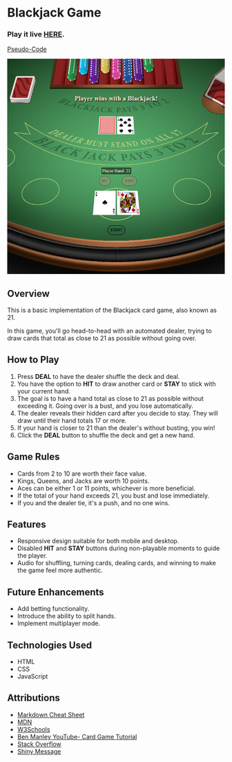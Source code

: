 # Blackjack Game


### **Play it live [HERE](https://enes-blackjack.netlify.app/).**
[Pseudo-Code](https://docs.google.com/document/d/1EgBLV1uMXWaXsLsPHfH_o8YdsbUrv5uqjnqnIx00qlA/)

![BlackJack](./assets/images/screenshot.png)


## Overview

This is a basic implementation of the Blackjack card game, also known as 21.

In this game, you'll go head-to-head with an automated dealer, trying to draw cards that total as close to 21 as possible without going over.



## How to Play

1. Press **DEAL** to have the dealer shuffle the deck and deal.
2. You have the option to **HIT** to draw another card or **STAY** to stick with your current hand.
3. The goal is to have a hand total as close to 21 as possible without exceeding it. Going over is a bust, and you lose automatically.
4. The dealer reveals their hidden card after you decide to stay. They will draw until their hand totals 17 or more.
5. If your hand is closer to 21 than the dealer's without busting, you win!
6. Click the **DEAL** button to shuffle the deck and get a new hand.



## Game Rules

- Cards from 2 to 10 are worth their face value.
- Kings, Queens, and Jacks are worth 10 points.
- Aces can be either 1 or 11 points, whichever is more beneficial.
- If the total of your hand exceeds 21, you bust and lose immediately.
- If you and the dealer tie, it's a push, and no one wins.



## Features

- Responsive design suitable for both mobile and desktop.
- Disabled **HIT** and **STAY** buttons during non-playable moments to guide the player.
- Audio for shuffling, turning cards, dealing cards, and winning to make the game feel more authentic.



## Future Enhancements

- Add betting functionality.
- Introduce the ability to split hands.
- Implement multiplayer mode.


## Technologies Used

- HTML
- CSS
- JavaScript


## Attributions

- [Markdown Cheat Sheet](https://www.markdownguide.org/cheat-sheet/)
- [MDN](https://developer.mozilla.org/en-US/)
- [W3Schools](https://www.w3schools.com/)
- [Ben Manley YouTube- Card Game Tutorial](https://www.youtube.com/watch?v%253D7E8PnVurcWs%2526t%253D799s%2526ab_channel%253DBenManley)
- [Stack Overflow](https://stackoverflow.com/questions/2450954/how-to-randomize-shuffle-a-javascript-array)
- [Shiny Message](https://codepen.io/fazlurr/pen/qbWMRv)
